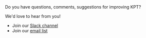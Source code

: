 Do you have questions, comments, suggestions for improving KPT?

We'd love to hear from you!

- Join our [Slack channel](https://kubernetes.slack.com/channels/kpt)
- Join our [email list](https://groups.google.com/forum/?oldui=1#!forum/kpt-users)
